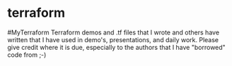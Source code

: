 # terraform
#MyTerraform Terraform demos and .tf files that I wrote and others have written that I have used in demo's, presentations, and daily work. Please give credit where it is due, especially to the authors that I have "borrowed" code from ;-)
